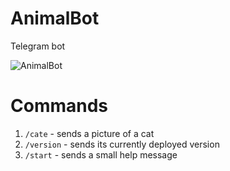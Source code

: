 # AnimalBot
Telegram bot

![AnimalBot](http://i.imgur.com/JBMBiSJ.png)

# Commands
1. `/cate` - sends a picture of a cat
2. `/version` - sends its currently deployed version
3. `/start` - sends a small help message
